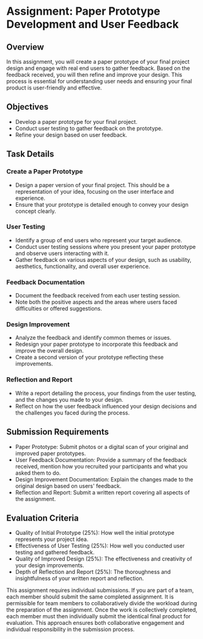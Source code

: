 # Assignment: Paper Prototype Development and User Feedback

## Overview
In this assignment, you will create a paper prototype of your final project design and engage with real end users
to gather feedback. Based on the feedback received, you will then refine and improve your design.
This process is essential for understanding user needs and ensuring your final product is user-friendly and effective.

## Objectives
- Develop a paper prototype for your final project.
- Conduct user testing to gather feedback on the prototype.
- Refine your design based on user feedback.

## Task Details

### Create a Paper Prototype
- Design a paper version of your final project. This should be a representation of your idea, focusing on the user 
interface and experience.
- Ensure that your prototype is detailed enough to convey your design concept clearly.

### User Testing
- Identify a group of end users who represent your target audience.
- Conduct user testing sessions where you present your paper prototype and observe users interacting with it.
- Gather feedback on various aspects of your design, such as usability, aesthetics, functionality, and overall user experience.

### Feedback Documentation
- Document the feedback received from each user testing session.
- Note both the positive aspects and the areas where users faced difficulties or offered suggestions.

### Design Improvement
- Analyze the feedback and identify common themes or issues.
- Redesign your paper prototype to incorporate this feedback and improve the overall design.
- Create a second version of your prototype reflecting these improvements.

### Reflection and Report
- Write a report detailing the process, your findings from the user testing, and the changes you made to your design.
- Reflect on how the user feedback influenced your design decisions and the challenges you faced during the process.

## Submission Requirements
- Paper Prototype: Submit photos or a digital scan of your original and improved paper prototypes.
- User Feedback Documentation: Provide a summary of the feedback received, mention how you recruited
your participants and what you asked them to do. 
- Design Improvement Documentation: Explain the changes made to the original design based on users' feedback.
- Reflection and Report: Submit a written report covering all aspects of the assignment.

## Evaluation Criteria
- Quality of Initial Prototype (25%): How well the initial prototype represents your project idea.
- Effectiveness of User Testing (25%): How well you conducted user testing and gathered feedback.
- Quality of Improved Design (25%): The effectiveness and creativity of your design improvements.
- Depth of Reflection and Report (25%): The thoroughness and insightfulness of your written report and reflection.

This assignment requires individual submissions. If you are part of a team, each member should submit the 
same completed assignment. It is permissible for team members to collaboratively 
divide the workload during the preparation of the assignment. Once the work is 
collectively completed, each member must then individually submit the identical final product for 
evaluation. This approach ensures both collaborative engagement and individual responsibility 
in the submission process.

